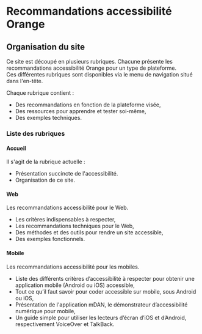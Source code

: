 # Recommandations accessibilité Orange

## Organisation du site
<script>$(document).ready(function () {
    setBreadcrumb([{"label":"Organisation du site"}]);
});</script>

Ce site est découpé en plusieurs rubriques. Chacune présente les recommandations accessibilité Orange pour un type de plateforme.  
Ces différentes rubriques sont disponibles via le menu de navigation situé dans l'en-tête.

Chaque rubrique contient&nbsp;:
- Des recommandations en fonction de la plateforme visée,
- Des ressources pour apprendre et tester soi-même,
- Des exemples techniques.

### Liste des rubriques
#### Accueil
Il s'agit de la rubrique actuelle :
- Présentation succincte de l'accessibilité.
- Organisation de ce site.

#### Web
Les recommandations accessibilité pour le Web.
- Les critères indispensables à respecter,
- Les recommandations techniques pour le Web,
- Des méthodes et des outils pour rendre un site accessible,
- Des exemples fonctionnels.

#### Mobile

Les recommandations accessibilité pour les mobiles.
- Liste des différents critères d’accessibilité à respecter pour obtenir une application mobile (Android ou iOS) accessible, 
- Tout ce qu’il faut savoir pour coder accessible sur mobile, sous Android ou iOS,
- Présentation de l'application mDAN, le démonstrateur d’accessibilité numérique pour mobile,
- Un guide simple pour utiliser les lecteurs d’écran d’iOS et d’Android, respectivement <span lang="en">VoiceOver</span> et <span lang="en">TalkBack</span>.

<!--  This file is part of a11y-guidelines | Our vision of mobile & web accessibility guidelines and best practices, with valid/invalid examples.
 Copyright (C) 2016  Orange SA
 See the Creative Commons Legal Code Attribution-ShareAlike 3.0 Unported License for more details (LICENSE file). -->